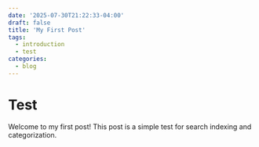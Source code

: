 ```yaml
---
date: '2025-07-30T21:22:33-04:00'
draft: false
title: 'My First Post'
tags:
  - introduction
  - test
categories:
  - blog
---
```


# Test

Welcome to my first post! This post is a simple test for search indexing and categorization.

